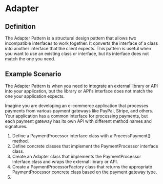 # Adapter

## Definition

The Adapter Pattern is a structural design pattern that allows two incompatible interfaces to work together. It converts the interface of a class into another interface that the client expects. This pattern is useful when you want to use an existing class or interface, but its interface does not match the one you need.

## Example Scenario

The Adapter Pattern is when you need to integrate an external library or API into your application, but the library or API's interface does not match the one your application expects.

Imagine you are developing an e-commerce application that processes payments from various payment gateways like PayPal, Stripe, and others. Your application has a common interface for processing payments, but each payment gateway has its own API with different method names and signatures.

1. Define a PaymentProcessor interface class with a ProcessPayment() method.
2. Define concrete classes that implement the PaymentProcessor interface class.
3. Create an Adapter class that implements the PaymentProcessor interface class and wraps the external library or API.
4. Create a PaymentProcessorFactory class that returns the appropriate PaymentProcessor concrete class based on the payment gateway type.
5. 